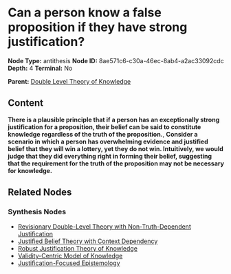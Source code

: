 # Can a person know a false proposition if they have strong justification?

**Node Type:** antithesis
**Node ID:** 8ae571c6-c30a-46ec-8ab4-a2ac33092cdc
**Depth:** 4
**Terminal:** No

**Parent:** [Double Level Theory of Knowledge](double-level-theory-of-knowledge-synthesis-06611ec8-5556-4333-a1b4-9cf8adb32568.md)

## Content

**There is a plausible principle that if a person has an exceptionally strong justification for a proposition, their belief can be said to constitute knowledge regardless of the truth of the proposition.**, **Consider a scenario in which a person has overwhelming evidence and justified belief that they will win a lottery, yet they do not win. Intuitively, we would judge that they did everything right in forming their belief, suggesting that the requirement for the truth of the proposition may not be necessary for knowledge.**

## Related Nodes

### Synthesis Nodes

- [Revisionary Double-Level Theory with Non-Truth-Dependent Justification](revisionary-double-level-theory-with-non-truth-dependent-justification-synthesis-2c7df8a3-3b4f-4c63-8ab4-9edb51ee0f49.md)
- [Justified Belief Theory with Context Dependency](justified-belief-theory-with-context-dependency-synthesis-36c2052d-f687-4927-9b48-1819cb7a2b02.md)
- [Robust Justification Theory of Knowledge](robust-justification-theory-of-knowledge-synthesis-c3e0866d-9a19-4345-9050-156a8aefd270.md)
- [Validity-Centric Model of Knowledge](validity-centric-model-of-knowledge-synthesis-0192f51d-8029-44c7-b61d-a7eb74ba0e10.md)
- [Justification-Focused Epistemology](justification-focused-epistemology-synthesis-db8412a9-24ac-4e9c-8443-32e0ca708c7d.md)
